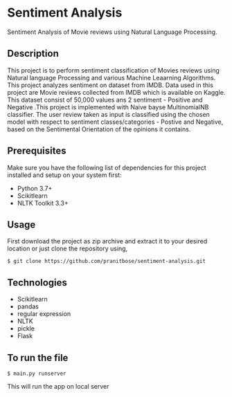 # Sentiment Analysis
Sentiment Analysis of Movie reviews using Natural Language Processing.

## Description
This project is to perform sentiment classification of Movies reviews using Natural language Processing and various Machine Leaarning Algorithms. This project analyzes sentiment on dataset from IMDB. Data used in this project are Movie reviews collected from IMDB which is available on Kaggle. This dataset consist of 50,000 values ans 2 sentiment - Positive and Negative .This project is implemented with Naive bayse MultinomialNB classifier. The user review taken as input is classified using the chosen model with respect to sentiment classes/categories - Postive and Negative, based on the Sentimental Orientation of the opinions it contains.

## Prerequisites
Make sure you have the following list of dependencies for this project installed and setup on your system first:

- Python 3.7+
- Scikitlearn
- NLTK Toolkit 3.3+


## Usage
First download the project as zip archive and extract it to your desired location or just clone the repository using,

```
$ git clone https://github.com/pranitbose/sentiment-analysis.git
```

## Technologies
 - Scikitlearn
 - pandas
 - regular expression 
 - NLTK
 - pickle
 - Flask
 
## To run the file
```
$ main.py runserver
```
This will run the app on local server
